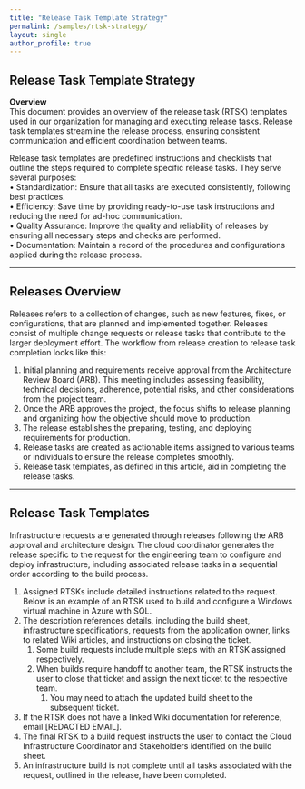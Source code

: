 ```yaml
---
title: "Release Task Template Strategy"
permalink: /samples/rtsk-strategy/
layout: single
author_profile: true
---
```


## Release Task Template Strategy

**Overview**  
This document provides an overview of the release task (RTSK) templates used in our organization for managing and executing release tasks. Release task templates streamline the release process, ensuring consistent communication and efficient coordination between teams.
  
Release task templates are predefined instructions and checklists that outline the steps required to complete specific release tasks. They serve several purposes:  
• Standardization: Ensure that all tasks are executed consistently, following best practices.  
• Efficiency: Save time by providing ready-to-use task instructions and reducing the need for ad-hoc communication.  
• Quality Assurance: Improve the quality and reliability of releases by ensuring all necessary steps and checks are performed.  
• Documentation: Maintain a record of the procedures and configurations applied during the release process.

---

## Releases Overview

Releases refers to a collection of changes, such as new features, fixes, or configurations, that are planned and implemented together. Releases consist of multiple change requests or release tasks that contribute to the larger deployment effort. The workflow from release creation to release task completion looks like this:  
1. Initial planning and requirements receive approval from the Architecture Review Board (ARB). This meeting includes assessing feasibility, technical decisions, adherence, potential risks, and other considerations from the project team.  
2. Once the ARB approves the project, the focus shifts to release planning and organizing how the objective should move to production.  
3. The release establishes the preparing, testing, and deploying requirements for production.  
4. Release tasks are created as actionable items assigned to various teams or individuals to ensure the release completes smoothly.  
5. Release task templates, as defined in this article, aid in completing the release tasks.

---

## Release Task Templates

Infrastructure requests are generated through releases following the ARB approval and architecture design. The cloud coordinator generates the release specific to the request for the engineering team to configure and deploy infrastructure, including associated release tasks in a sequential order according to the build process.  
1. Assigned RTSKs include detailed instructions related to the request. Below is an example of an RTSK used to build and configure a Windows virtual machine in Azure with SQL.  
2. The description references details, including the build sheet, infrastructure specifications, requests from the application owner, links to related Wiki articles, and instructions on closing the ticket.  
    1. Some build requests include multiple steps with an RTSK assigned respectively.  
    2. When builds require handoff to another team, the RTSK instructs the user to close that ticket and assign the next ticket to the respective team.  
        1. You may need to attach the updated build sheet to the subsequent ticket.  
3. If the RTSK does not have a linked Wiki documentation for reference, email [REDACTED EMAIL].  
4. The final RTSK to a build request instructs the user to contact the Cloud Infrastructure Coordinator and Stakeholders identified on the build sheet.  
5. An infrastructure build is not complete until all tasks associated with the request, outlined in the release, have been completed.